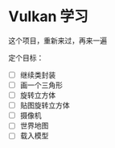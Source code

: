 # Vulkan 学习

这个项目，重新来过，再来一遍

定个目标：
* [ ] 继续类封装
* [ ] 画一个三角形
* [ ] 旋转立方体
* [ ] 贴图旋转立方体
* [ ] 摄像机
* [ ] 世界地图
* [ ] 载入模型